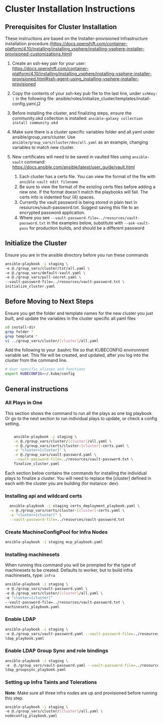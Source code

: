 # Cluster Installation Instructions

## Prerequisites for Cluster Installation

These instructions are based on the Installer-provisioned Infrastructure installation procedure.(<https://docs.openshift.com/container-platform/4.10/installing/installing_vsphere/installing-vsphere-installer-provisioned-customizations.html>)

1. Create an ssh-key pair for your user: <https://docs.openshift.com/container-platform/4.10/installing/installing_vsphere/installing-vsphere-installer-provisioned.html#ssh-agent-using_installing-vsphere-installer-provisioned>

2. Copy the contents of your ssh-key pub file to the last line, under `sshKey: |` in the following file:
  ansible/roles/initialize_cluster/templates/install-config.yaml.j2

3. Before installing the cluster, and finalizing steps, ensure the community.okd collection is installed:
`ansible-galaxy collection install community.okd`

4. Make sure there is a cluster specific variables folder and all.yaml under ansible/group_vars/cluster.
Use `ansible/group_vars/cluster/dev/all.yaml` as an example, changing variables to match new cluster.

5. New certificates will need to be saved in vaulted files using `ansible-vault` command: <https://docs.ansible.com/ansible/latest/user_guide/vault.html>
   1. Each cluster has a certs file. You can view the format of the file with `ansible-vault edit filename`
   2. Be sure to view the format of the existing certs files before adding a new one. If the format doesn't match the playbooks will fail. The certs info is indented four (4) spaces.
   3. Currently the vault password is being stored in plain text in resources/vault-password.txt. Suggest saving this file to an encrypted password application.
   4. Where you see `--vault-password-file=../resources/vault-password.txt` in the examples below, substitute with `--ask-vault-pass` for production builds, and should be a different password

## Initialize the Cluster

Ensure you are in the ansible directory before you run these commands

  ```sh
  ansible-playbook -i staging \
  -e @./group_vars/cluster/tst/all.yaml \
  -e @./group_vars/default-vault.yaml \
  -e @./group_vars/pull-secret.yaml \
  --vault-password-file=../resources/vault-password.txt \
  initialize_cluster.yaml
  ```

## Before Moving to Next Steps

Ensure you get the folder and template names for the new cluster you just built, and update the variables in the cluster specific all.yaml files

  ```sh
  cd install-dir
  grep folder *
  grep template *
  vi ../group_vars/cluster/[cluster]/all.yaml
  ```

Add the following to your .bashrc file so that KUBECONFIG environment variable set.
This file will be created, and updated, after you log into the cluster from the command line.

```sh
# User specific aliases and functions
export KUBECONFIG=~/.kube/config
```

## General instructions

### All Plays in One

This section shows the command to run all the plays as one big playbook.
Or go to the next section to run individual plays to update, or check a config setting.

```sh

    ansible-playbook -i staging \
    -e @./group_vars/cluster/[cluster]/all.yaml \
    -e @./group_vars/certs/cluster-[cluster]-certs.yaml \
    -e "cluster=[cluster]" \
    -e @./group_vars/vault-password.yaml \
    --vault-password-file=../resources/vault-password.txt \
    finalize_cluster.yaml

```

Each section below contains the commands for installing the individual plays to finalize a cluster.
You will need to replace the [cluster] defined in each with the cluster you are building (for instance: dev).

### Installing api and wildcard certs

  ```sh
    ansible-playbook -i staging certs_deployment_playbook.yaml \
    -e @./group_vars/certs/cluster-[cluster]-certs.yaml \
    -e "cluster=[cluster]" \
    --vault-password-file=../resources/vault-password.txt
  ```

### Create MachineConfigPool for Infra Nodes

  ```sh
  ansible-playbook -i staging mcp_playbook.yaml
  ```

### Installing machinesets

 When running this command you will be prompted for the type of machinesets to be created.
 Defaults to worker, but to build infra machinesets, type: `infra`

  ```sh
  ansible-playbook -i staging \
  -e @./group_vars/vault-password.yaml \
  -e @./group_vars/cluster/[cluster]/all.yaml \
  -e "cluster=[cluster]"
  --vault-password-file=../resources/vault-password.txt \
  machinesets_playbook.yaml
  ```

### Enable LDAP

  ```sh
  ansible-playbook -i staging \
  -e @./group_vars/vault-password.yaml --vault-password-file=../resources/vault-password.txt \
  ldap_playbook.yaml
  ```

### Enable LDAP Group Sync and role bindings

  ```sh
  ansible-playbook -i staging \
  -e  @./group_vars/vault-password.yaml --vault-password-file=../resources/vault-password.txt \
  ldap_groupsync_playbook.yaml
  ```

### Setting up Infra Taints and Tolerations

**Note**: Make sure all three infra nodes are up and provisioned before running this step.

  ```sh
  ansible-playbook -i staging \
  -e @./group_vars/cluster/[cluster]/all.yaml \
  nodeconfig_playbook.yaml
  ```
